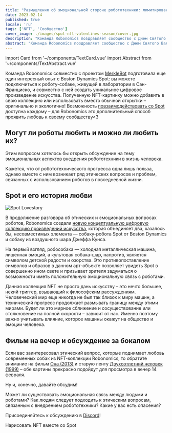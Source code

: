 ```yaml
---
title: "Размышления об эмоциональной стороне робототехники: лимитированная NFT-коллекция ко Дню Святого Валентина"
date: 2023-02-14
published: true
locale: 'ru'
tags: ['NFT', 'Сообщество']
cover_image: ./images/spot-nft-valentines-season/cover.jpg
description: "Команда Robonomics поздравляет сообщество с Днем Святого Валентина! Сегодня у всех нас есть еще один повод рассказать о своих чувствах, выразить любовь и признательность, подарить что-то милое и приятное своей второй половинке, другу – тому, кому душа пожелает."
abstract: "Команда Robonomics поздравляет сообщество с Днем Святого Валентина! Сегодня у всех нас есть еще один повод рассказать о своих чувствах, выразить любовь и признательность, подарить что-то милое и приятное своей второй половинке, другу – тому, кому душа пожелает."
---
```

import Card from '~/components/TextCard.vue'
import Abstract from '~/components/TextAbstract.vue'

Команда Robonomics совместно с проектом [MerkleBot](https://merklebot.com/) подготовила еще один интересный опыт с Boston Dynamics Spot: вы можете подключиться к роботу-собаке, живущей в лаборатории в Сан-Франциско, и совместно с ней создать уникальное цифровое произведение искусства. Полученную NFT-картинку можно добавить в свою коллекцию или использовать вместо обычной открытки – оригинально и экологично! Возможность [повзаимодействовать со Spot](https://spot.merklebot.com/) доступна каждому – для Robonomics это дополнительный способ проявить любовь к своему сообществу<3

## Могут ли роботы любить и можно ли любить их?

Этим вопросом хотелось бы открыть обсуждение на тему эмоциональных аспектов внедрения робототехники в жизнь человека.

<Abstract :style="{marginBottom: '2rem'}" class="post_abstract" :text="`<b>Робототехника</b> — быстро развивающаяся область науки, позволяющая людям создавать машины, которые могут безопасно существовать в сложном человеческом мире, взаимодействовать с его обитателями (людьми и другими машинами), выполнять какие-то полезные действия, обычно направленные на улучшение качества жизни людей и в некотором плане на ее упрощение.`" />


Кажется, что от робототехнического прогресса одна лишь польза, однако вместе с ним возникает ряд этических вопросов и проблем, связанных с использованием роботов в повседневной жизни.

## Spot и его история любви

![Spot Lovestory](./images/spot-nft-valentines-season/spot_lovestory.png)

В продолжение разговора об этических и эмоциональных вопросах роботов, Robonomics создали [новую концептуальную цифровую коллекцию произведений искусства](https://singular.app/collectibles/kusama/b437f70371c8622e02-MBVD-2023/16627505-b437f70371c8622e02-MBVD-2023-MBVD-2023-00000006), которая объединяет два, казалось бы, несовместимых элемента — собаку-робота Spot от Boston Dynamics и собаку из воздушного шара Джеффа Кунса.

На первый взгляд, робособака — холодная металлическая машина, лишенная эмоций, а культовая собака-шар, напротив, является символом детской радости и озорства. Это противопоставление символов и образов в данном арт-объекте позволяет увидеть Spot в совершенно ином свете и призывает зрителя задуматься о возможности иметь положительную эмоциональную связь с роботами.

Данная коллекция NFT не просто дань искусству – это нечто большее, некий триггер, взывающий к философским рассуждениям. Человеческий мир еще никогда не был так близок к миру машин, а технический прогресс продолжает размывать границу между этими мирами. Будет ли это мирное сближение и сосуществование или столкновение на полной скорости – зависит от нас. Именно поэтому важно учитывать влияние, которое машины окажут на общество и эмоции человека.

## Фильм на вечер и обсуждение за бокалом

Если вас заинтересовал этический вопрос, которые поднимает любовь современных собак из NFT-коллекции Robonomics, то обратите внимание на фильм [Она (2013)](https://www.kinopoisk.ru/film/577488/) и старую ленту [Двухсотлетний человек (1999)](https://www.kinopoisk.ru/film/7640/) – обе картины прекрасно подойдут для просмотра в вечер 14 февраля.

Ну и, конечно, давайте обсудим!

Может ли существовать эмоциональная связь между людьми и роботами? Как людям следует подходить к этическим вопросам, связанным с внедрением робототехники? Какие у вас есть опасения?

Присоединяйтесь к обсуждению в [Discord](https://discord.gg/dyFgwHfCN7)!

<g-link :style="{textAlign: 'center', display: 'block' }" to="https://spot.merklebot.com/">Нарисовать NFT вместе со Spot</g-link>